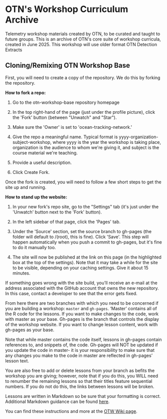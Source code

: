 # OTN's Workshop Curriculum Archive
Telemetry workshop materials created by OTN, to be curated and taught to future groups. This is an archive of OTN's core suite of workshop curricula, created in June 2025. This workshop will use older format OTN Detection Extracts

## Cloning/Remixing OTN Workshop Base

First, you will need to create a copy of the repository. We do this by forking the repository. 

**How to fork a repo:**

1. Go to the otn-workshop-base repository homepage

2. In the top right-hand of the page (just under the profile picture), click the 'Fork' button (between "Unwatch" and "Star").

3. Make sure the 'Owner' is set to 'ocean-tracking-network.'

4. Give the repo a meaningful name. Typical format is yyyy-organization-subject-workshop, where yyyy is the year the workshop is taking place, organization is the audience to whom we're giving it, and subject is the course material we're teaching.

5. Provide a useful description.

6. Click Create Fork.

Once the fork is created, you will need to follow a few short steps to get the site up and running.

**How to stand up the website:**

1. In your new fork's repo site, go to the "Settings" tab (it's just under the 'Unwatch' button next to the 'Fork' button).

2. In the left sidebar of that page, click the 'Pages' tab.

3. Under the 'Source' section, set the source branch to gh-pages (the folder will default to /(root), this is fine). Click 'Save'. This step will happen automatically when you push a commit to gh-pages, but it's fine to do it manually too.

4. The site will now be published at the link on this page (in the highlighted box at the top of the settings). Note that it may take a while for the site to be visible, depending on your caching settings. Give it about 15 minutes.

If something goes wrong with the site build, you’ll receive an e-mail at the address associated with the GitHub account that owns the new repository. In this case, contact a developer to see that the error gets fixed. 

From here there are two branches with which you need to be concerned if you are building a workshop: `master` and `gh-pages`. ‘Master’ contains all of the R code for the lessons. If you want to make changes to the code, work with master as your base. Gh-pages is the branch that controls the display of the workshop website. If you want to change lesson content, work with gh-pages as your base. 

Note that while master contains the code itself, lessons in gh-pages contain references to, and snippets of, the code. Gh-pages will NOT be updated if you update the code in master- it is your responsibility to make sure that any changes you make to the code in master are reflected in gh-pages’ lesson text. 

You are also free to add or delete lessons from your branch as befits the workshop you are giving; however, note that if you do this, you WILL need to renumber the remaining lessons so that their titles feature sequential numbers. If you do not do this, the links between lessons will be broken. 

Lessons are written in Markdown so be sure that your formatting is correct. Additional Markdown guidance can be found [here](https://www.markdownguide.org/cheat-sheet/). 
 
You can find these instructions and more at the [OTW Wiki page](https://github.com/ocean-tracking-network/otn-workshop-base/wiki).

